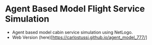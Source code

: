 # Agent Based Model Flight Service Simulation


- Agent based model cabin service simulation using NetLogo.
- Web Version (here)[https://carlostussi.github.io/agent_model_777/]
